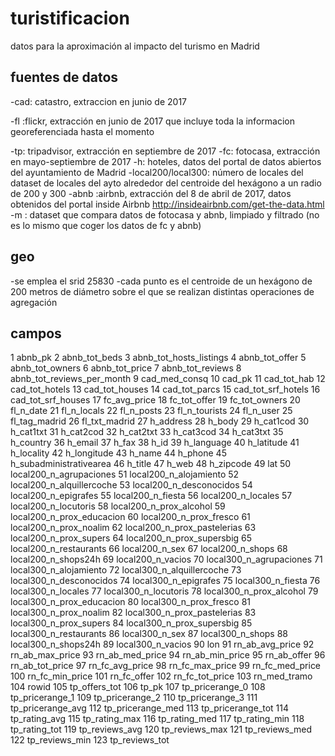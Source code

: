# turistificacion
datos para la aproximación al impacto del turismo en Madrid

## fuentes de datos
-cad: catastro, extraccion en junio de 2017

-fl :flickr, extracción en junio de 2017 que incluye toda la informacion georeferenciada hasta el momento 

-tp: tripadvisor, extracción en septiembre de 2017
-fc: fotocasa, extracción en mayo-septiembre de 2017 
-h: hoteles, datos del portal de datos abiertos del ayuntamiento de Madrid
-local200/local300: número de locales del dataset de locales del ayto alrededor del centroide del hexágono a un radio de 200 y 300
-abnb :airbnb, extracción del 8 de abril de 2017, datos obtenidos del portal inside Airbnb http://insideairbnb.com/get-the-data.html
-m : dataset que compara datos de fotocasa y abnb, limpiado y filtrado (no es lo mismo que coger los datos de fc y abnb)

## geo
-se emplea el srid 25830
-cada punto es el centroide de un hexágono de 200 metros de diámetro sobre el que se realizan distintas operaciones de agregación

## campos
1	abnb_pk
2	abnb_tot_beds
3	abnb_tot_hosts_listings
4	abnb_tot_offer
5	abnb_tot_owners
6	abnb_tot_price
7	abnb_tot_reviews
8	abnb_tot_reviews_per_month
9	cad_med_consq
10	cad_pk
11	cad_tot_hab
12	cad_tot_hotels
13	cad_tot_houses
14	cad_tot_parcs
15	cad_tot_srf_hotels
16	cad_tot_srf_houses
17	fc_avg_price
18	fc_tot_offer
19	fc_tot_owners
20	fl_n_date
21	fl_n_locals
22	fl_n_posts
23	fl_n_tourists
24	fl_n_user
25	fl_tag_madrid
26	fl_txt_madrid
27	h_address
28	h_body
29	h_cat1cod
30	h_cat1txt
31	h_cat2cod
32	h_cat2txt
33	h_cat3cod
34	h_cat3txt
35	h_country
36	h_email
37	h_fax
38	h_id
39	h_language
40	h_latitude
41	h_locality
42	h_longitude
43	h_name
44	h_phone
45	h_subadministrativearea
46	h_title
47	h_web
48	h_zipcode
49	lat
50	local200_n_agrupaciones
51	local200_n_alojamiento
52	local200_n_alquillercoche
53	local200_n_desconocidos
54	local200_n_epigrafes
55	local200_n_fiesta
56	local200_n_locales
57	local200_n_locutoris
58	local200_n_prox_alcohol
59	local200_n_prox_educacion
60	local200_n_prox_fresco
61	local200_n_prox_noalim
62	local200_n_prox_pastelerias
63	local200_n_prox_supers
64	local200_n_prox_supersbig
65	local200_n_restaurants
66	local200_n_sex
67	local200_n_shops
68	local200_n_shops24h
69	local200_n_vacios
70	local300_n_agrupaciones
71	local300_n_alojamiento
72	local300_n_alquillercoche
73	local300_n_desconocidos
74	local300_n_epigrafes
75	local300_n_fiesta
76	local300_n_locales
77	local300_n_locutoris
78	local300_n_prox_alcohol
79	local300_n_prox_educacion
80	local300_n_prox_fresco
81	local300_n_prox_noalim
82	local300_n_prox_pastelerias
83	local300_n_prox_supers
84	local300_n_prox_supersbig
85	local300_n_restaurants
86	local300_n_sex
87	local300_n_shops
88	local300_n_shops24h
89	local300_n_vacios
90	lon
91	rn_ab_avg_price
92	rn_ab_max_price
93	rn_ab_med_price
94	rn_ab_min_price
95	rn_ab_offer
96	rn_ab_tot_price
97	rn_fc_avg_price
98	rn_fc_max_price
99	rn_fc_med_price
100	rn_fc_min_price
101	rn_fc_offer
102	rn_fc_tot_price
103	rn_med_tramo
104	rowid
105	tp_offers_tot
106	tp_pk
107	tp_pricerange_0
108	tp_pricerange_1
109	tp_pricerange_2
110	tp_pricerange_3
111	tp_pricerange_avg
112	tp_pricerange_med
113	tp_pricerange_tot
114	tp_rating_avg
115	tp_rating_max
116	tp_rating_med
117	tp_rating_min
118	tp_rating_tot
119	tp_reviews_avg
120	tp_reviews_max
121	tp_reviews_med
122	tp_reviews_min
123	tp_reviews_tot
